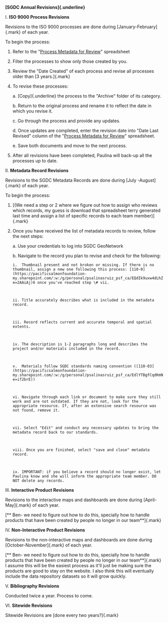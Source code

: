 **[SGDC Annual Revisions]{.underline}**



I.  **ISO 9000 Process Revisions**



Revisions to the ISO 9000 processes are done during [January-February]{.mark} of each year.



To begin the process:



1.  Refer to the "[Process Metadata for Review](https://pacificsalmonfoundation-my.sharepoint.com/:x:/g/personal/psalinasruiz_psf_ca/ESFI95z2Q9VEifi2iB0TP4oB9NBLaVPKsD1jDh3tMjcPeg?e=KTbW4o)" spreadsheet



2.  Filter the processes to show only those created by you.



3.  Review the "Date Created" of each process and revise all processes older than [3 years.]{.mark}



4.  To revise these processes:



    a.  [Copy]{.underline} the process to the "Archive" folder of its category.



    b.  Return to the original process and rename it to reflect the date in which you revise it.



    c.  Go through the process and provide any updates.



    d.  Once updates are completed, enter the revision date into "Date Last Revised" column of the "[Process Metadata for Review](https://pacificsalmonfoundation-my.sharepoint.com/:x:/g/personal/psalinasruiz_psf_ca/ESFI95z2Q9VEifi2iB0TP4oB9NBLaVPKsD1jDh3tMjcPeg?e=KTbW4o)" spreadsheet.



    e.  Save both documents and move to the next process.



5.  After all revisions have been completed, Paulina will back-up all the processes up to date.



<!-- -->



II. **Metadata Record Revisions**



Revisions to the SGDC Metadata Records are done during [July -August]{.mark} of each year.



To begin the process:



1.  [(We need a step or 2 where we figure out how to assign who reviews which records, my guess is download that spreadsheet terry generated last time and assign a list of specific records to each team member)]{.mark}



2.  Once you have received the list of metadata records to review, follow the next steps:



    a.  Use your credentials to log into SGDC GeoNetwork



    b.  Navigate to the record you plan to revise and check for the following:



        i.  Thumbnail present and not broken or missing. If there is no thumbnail, assign a new one following this process: [110-0](https://pacificsalmonfoundation-my.sharepoint.com/:w:/g/personal/psalinasruiz_psf_ca/EQdIk9uxw4dLhZiYUZNMFgkBGcktBKNOGNw0tCPr_BFmhg?e=2AAiAj)6 once you've reached step \# vii.



        ii. Title accurately describes what is included in the metadata record.



        iii. Record reflects current and accurate temporal and spatial extents.



        iv. The description is 1-2 paragraphs long and describes the project and/or materials included in the record.



        v.  Materials follow SGDC standards naming convention ([110-03](https://pacificsalmonfoundation-my.sharepoint.com/:w:/g/personal/psalinasruiz_psf_ca/EdlYTBgfCqdKmNgEIY6JqQMBPIXGjcBLzHHX4_E26C1nHg?e=if2brE))



        vi. Navigate through each link or document to make sure they still work and are not outdated. If they are not, look for the appropriate resource. If, after an extensive search resource was not found, remove it.



        vii. Select "Edit" and conduct any necessary updates to bring the metadata record back to our standards.



        viii. Once you are finished, select "save and close" metadata record.



        ix. IMPORTANT: if you believe a record should no longer exist, let Paulina know and she will inform the appropriate team member. DO NOT delete any records.



<!-- -->



III. **Interactive Product Revisions**



Revisions to the interactive maps and dashboards are done during [April-May]{.mark} of each year.



[\*\* Ben- we need to figure out how to do this, specially how to handle products that have been created by people no longer in our team\*\*]{.mark}



IV. **Non-Interactive Product Revisions**



Revisions to the non-interactive maps and dashboards are done during [October-November]{.mark} of each year.



[\*\* Ben- we need to figure out how to do this, specially how to handle products that have been created by people no longer in our team\*\*]{.mark} I assume this will be the easiest process as it'll just be making sure the products are good to stay on the website. I also think this will eventually include the data repository datasets so it will grow quickly.



V.  **Bibliography Revisions**



Conducted twice a year. Process to come.



VI. **Sitewide Revisions**



Sitewide Revisions are [done every two years?]{.mark}
